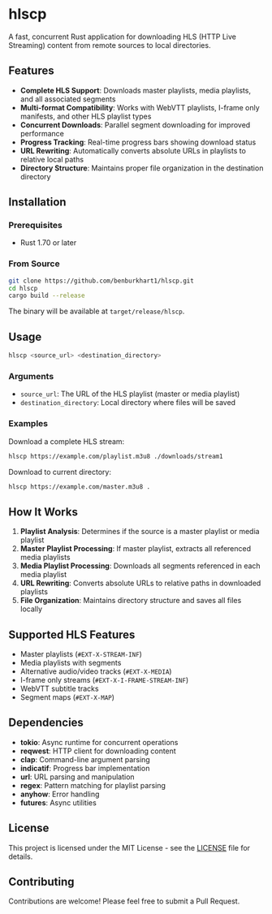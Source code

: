 # hlscp

A fast, concurrent Rust application for downloading HLS (HTTP Live Streaming) content from remote sources to local directories.

## Features

- **Complete HLS Support**: Downloads master playlists, media playlists, and all associated segments
- **Multi-format Compatibility**: Works with WebVTT playlists, I-frame only manifests, and other HLS playlist types
- **Concurrent Downloads**: Parallel segment downloading for improved performance
- **Progress Tracking**: Real-time progress bars showing download status
- **URL Rewriting**: Automatically converts absolute URLs in playlists to relative local paths
- **Directory Structure**: Maintains proper file organization in the destination directory

## Installation

### Prerequisites

- Rust 1.70 or later

### From Source

```bash
git clone https://github.com/benburkhart1/hlscp.git
cd hlscp
cargo build --release
```

The binary will be available at `target/release/hlscp`.

## Usage

```bash
hlscp <source_url> <destination_directory>
```

### Arguments

- `source_url`: The URL of the HLS playlist (master or media playlist)
- `destination_directory`: Local directory where files will be saved

### Examples

Download a complete HLS stream:
```bash
hlscp https://example.com/playlist.m3u8 ./downloads/stream1
```

Download to current directory:
```bash
hlscp https://example.com/master.m3u8 .
```

## How It Works

1. **Playlist Analysis**: Determines if the source is a master playlist or media playlist
2. **Master Playlist Processing**: If master playlist, extracts all referenced media playlists
3. **Media Playlist Processing**: Downloads all segments referenced in each media playlist
4. **URL Rewriting**: Converts absolute URLs to relative paths in downloaded playlists
5. **File Organization**: Maintains directory structure and saves all files locally

## Supported HLS Features

- Master playlists (`#EXT-X-STREAM-INF`)
- Media playlists with segments
- Alternative audio/video tracks (`#EXT-X-MEDIA`)
- I-frame only streams (`#EXT-X-I-FRAME-STREAM-INF`)
- WebVTT subtitle tracks
- Segment maps (`#EXT-X-MAP`)

## Dependencies

- **tokio**: Async runtime for concurrent operations
- **reqwest**: HTTP client for downloading content
- **clap**: Command-line argument parsing
- **indicatif**: Progress bar implementation
- **url**: URL parsing and manipulation
- **regex**: Pattern matching for playlist parsing
- **anyhow**: Error handling
- **futures**: Async utilities

## License

This project is licensed under the MIT License - see the [LICENSE](LICENSE) file for details.

## Contributing

Contributions are welcome! Please feel free to submit a Pull Request.